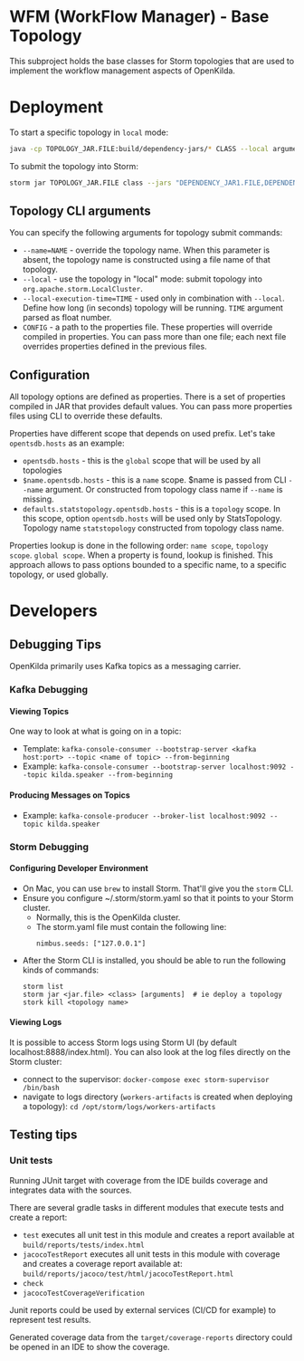 # WFM (WorkFlow Manager) - Base Topology

This subproject holds the base classes for Storm topologies that are used to implement the workflow management 
aspects of OpenKilda.

# Deployment

To start a specific topology in `local` mode:
```bash
java -cp TOPOLOGY_JAR.FILE:build/dependency-jars/* CLASS --local arguments...
```

To submit the topology into Storm:
```bash
storm jar TOPOLOGY_JAR.FILE class --jars "DEPENDENCY_JAR1.FILE,DEPENDENCY_JAR2.FILE" arguments...
```

## Topology CLI arguments

You can specify the following arguments for topology submit commands:
* `--name=NAME` - override the topology name. When this parameter is absent, the topology name is constructed using 
a file name of that topology.
* `--local` - use the topology in "local" mode: submit topology into `org.apache.storm.LocalCluster`.
* `--local-execution-time=TIME` - used only in combination with `--local`. Define how long (in seconds) topology will be
  running. `TIME` argument parsed as float number.
* `CONFIG` - a path to the properties file. These properties will override compiled in properties. You can pass more than one
  file; each next file overrides properties defined in the previous files. 

## Configuration

All topology options are defined as properties. There is a set of properties compiled in JAR that provides default values.
You can pass more properties files using CLI to override these defaults. 

Properties have different scope that depends on used prefix. Let's take `opentsdb.hosts` as an example:
* `opentsdb.hosts` - this is the `global` scope that will be used by all topologies
* `$name.opentsdb.hosts` - this is a `name` scope.  $name is passed from CLI `--name` argument. Or constructed from
  topology class name if `--name` is missing.
* `defaults.statstopology.opentsdb.hosts` - this is a `topology` scope. In this scope, option `opentsdb.hosts` will be used 
  only by StatsTopology. Topology name `statstopology` constructed from topology class name.
  
Properties lookup is done in the following order: `name scope`, `topology scope`. `global scope`. When a property is found,
lookup is finished. This approach allows to pass options bounded to a specific name, to a specific topology, or used globally. 

# Developers

## Debugging Tips

OpenKilda primarily uses Kafka topics as a messaging carrier.

### Kafka Debugging

#### Viewing Topics
One way to look at what is going on in a topic:

* Template: 
```kafka-console-consumer --bootstrap-server <kafka host:port> --topic <name of topic> --from-beginning```
* Example: 
```kafka-console-consumer --bootstrap-server localhost:9092 --topic kilda.speaker --from-beginning```

#### Producing Messages on Topics

* Example:
    ```kafka-console-producer --broker-list localhost:9092 --topic kilda.speaker```

### Storm Debugging

#### Configuring Developer Environment

* On Mac, you can use `brew` to install Storm. That'll give you the `storm` CLI.
* Ensure you configure ~/.storm/storm.yaml so that it points to your Storm cluster.
    * Normally, this is the OpenKilda cluster.
    * The storm.yaml file must contain the following line:
        ```
        nimbus.seeds: ["127.0.0.1"]
        ```
* After the Storm CLI is installed, you should be able to run the following kinds of commands:
    ```
    storm list
    storm jar <jar.file> <class> [arguments]  # ie deploy a topology
    stork kill <topology name>
    ```

#### Viewing Logs
It is possible to access Storm logs using Storm UI (by default localhost:8888/index.html). 
You can also look at the log files directly on the Storm cluster:

* connect to the supervisor: ```docker-compose exec storm-supervisor /bin/bash```
* navigate to logs directory (`workers-artifacts` is created when deploying a topology): ```cd /opt/storm/logs/workers-artifacts```
  

## Testing tips

### Unit tests

Running JUnit target with coverage from the IDE builds coverage and integrates data with the sources.

There are several gradle tasks in different modules that execute tests and create a report:
* `test` executes all unit test in this module and creates a report available at `build/reports/tests/index.html`
* `jacocoTestReport` executes all unit tests in this module with coverage and creates a coverage report available at:
`build/reports/jacoco/test/html/jacocoTestReport.html`
* `check`
* `jacocoTestCoverageVerification`

Junit reports could be used by external services (CI/CD for example) to represent test results.

Generated coverage data from the ```target/coverage-reports``` directory could be opened in an IDE to show the coverage.
